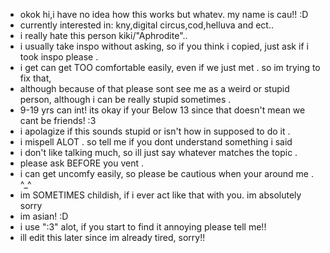 - okok hi,i have no idea how this works but whatev. my name is cau!! :D
- currently interested in: kny,digital circus,cod,helluva and ect..
- i really  hate this person kiki/"Aphrodite"..
- i usually take inspo without asking, so if you think i copied, just ask if i took inspo please .
- i get can get TOO comfortable easily, even if we just met . so im trying to fix that,
- although because of that please sont see me as a weird or stupid person, although i can be really stupid sometimes .
- 9-19 yrs can int! its okay if your Below 13 since that doesn't mean we cant be friends! :3
- i apolagize if this sounds stupid or isn't how in supposed to do it .
- i mispell ALOT . so tell me if you dont understand something i said
- i don't like talking much, so ill just say whatever matches the topic .
- please ask BEFORE you vent .
- i can get uncomfy easily, so please be cautious when your around me . ^_^
- im SOMETIMES childish, if i ever act like that with you. im absolutely sorry
- im asian! :D
- i use ":3" alot, if you start to find it annoying please tell me!!
- ill edit this later since im already tired, sorry!!
<!--
EndlessSlumber/EndlessSlumber is a ✨ special ✨ repository because its `README.md` (this file) appears on your GitHub profile.
You can click the Preview link to take a look at your changes.
--->
